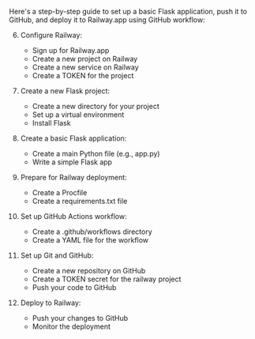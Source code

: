Here's a step-by-step guide to set up a basic Flask application, push it to GitHub, and deploy it to Railway.app using GitHub workflow:

6. Configure Railway:
   - Sign up for Railway.app
   - Create a new project on Railway
   - Create a new service on Railway
   - Create a TOKEN for the project

1. Create a new Flask project:
   - Create a new directory for your project
   - Set up a virtual environment
   - Install Flask

2. Create a basic Flask application:
   - Create a main Python file (e.g., app.py)
   - Write a simple Flask app

4. Prepare for Railway deployment:
   - Create a Procfile
   - Create a requirements.txt file

5. Set up GitHub Actions workflow:
   - Create a .github/workflows directory
   - Create a YAML file for the workflow

3. Set up Git and GitHub:
   - Create a new repository on GitHub
   - Create a TOKEN secret for the railway project
   - Push your code to GitHub

7. Deploy to Railway:
   - Push your changes to GitHub
   - Monitor the deployment

